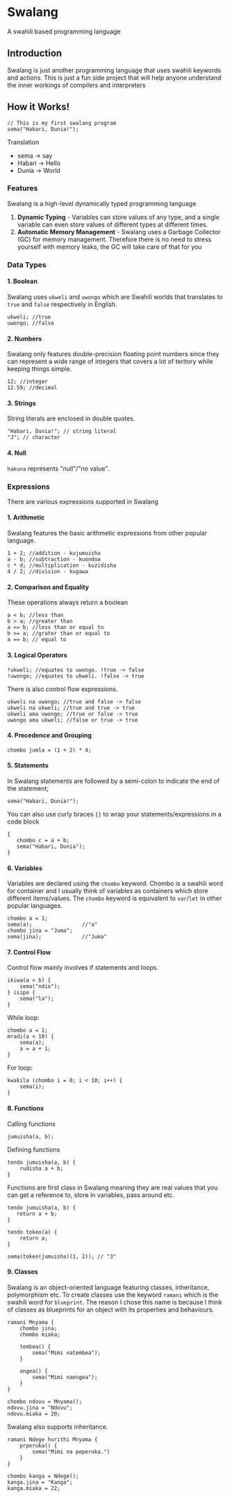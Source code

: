 # Swalang

A swahili based programming language

## Introduction

Swalang is just another programming language that uses swahili keywords and actions.
This is just a fun side project that will help anyone understand the inner workings of compilers and interpreters

## How it Works!

```text
// This is my first swalang program
sema("Habari, Dunia!");
```
Translation

- sema -> say
- Habari -> Hello
- Dunia -> World

### Features

Swalang is a high-level dynamically typed programming language

1. **Dynamic Typing** - Variables can store values of any type, and a single
   variable can even store values of different types at different times.
2. **Automatic Memory Management** - Swalang uses a Garbage Collector (GC) for memory management. Therefore there is no need to stress yourself with memory leaks, the GC will take care of that for you

### Data Types

#### 1. Boolean
Swalang uses ```ukweli``` and ```uwongo``` which are Swahili worlds that translates to ```true``` and ```false``` respectively in English.

```text
ukweli; //true
uwongo; //false
```

#### 2. Numbers

Swalang only features double-precision floating point numbers since they can represent a wide range of integers that covers a lot of teritory while keeping things simple.

```text
12; //integer
12.59; //decimal
```

#### 3. Strings

String literals are enclosed in double quotes.

```text
"Habari, Dunia!"; // string literal
"J"; // character
```

#### 4. Null

```hakuna``` represents "null"/"no value".

### Expressions

There are various expressions supported in Swalang

#### 1. Arithmetic

Swalang features the basic arithmetic expressions from other popular language.

```text
1 + 2; //addition - kujumuisha
a - b; //subtraction - kuondoa
c * d; //multiplication - kuzidisha
4 / 2; //division - kugawa
```

#### 2. Comparison and Equality

These operations always return a boolean

```text
a < b; //less than
b > a; //greater than
a <= b; //less than or equal to
b >= a; //grater than or equal to
a == b; // equal to
```

#### 3. Logical Operators

```text
!ukweli; //equates to uwongo. !true -> false
!uwongo; //equates to ukweli. !false -> true
```

There is also control flow expressions.

```text
ukweli na uwongo; //true and false -> false
ukweli na ukweli; //true and true -> true
ukweli ama uwongo; //true or false -> true
uwongo ama ukweli; //false or true -> true
```

#### 4. Precedence and Grouping

```text
chombo jumla = (1 + 2) * 4;
```

#### 5. Statements

In Swalang statements are followed by a semi-colon to indicate the end of the statement;

```text
sema("Habari, Dunia!");
```

You can also use curly braces ```{}``` to wrap your statements/expressions in a code block

```text
{
   chombo c = a + b;
   sema("Habari, Dunia");
}
```

#### 6. Variables

Variables are declared using the ```chombo``` keyword. Chombo is a swahili word for container and I usually think of variables as containers which store different items/values. The ```chombo``` keyword is equivalent to ```var```/```let``` in other popular languages.

```text
chombo a = 1;
sema(a);                //"a"
chombo jina = "Juma";
sema(jina);             //"Juma"
```

#### 7. Control Flow

Control flow mainly involves if statements and loops.

```text
ikiwa(a > b) {
    sema("ndio");
} isipo {
    sema("la");
}
```

While loop:

```text
chombo a = 1;
mradi(a < 10) {
    sema(a);
    a = a + 1;
}
```

For loop:

```text
kwakila (chombo i = 0; i < 10; i++) {
    sema(i);
}
```

#### 8. Functions

Calling functions

```text
jumuisha(a, b);
```

Defining functions

```text
tendo jumuisha(a, b) {
    rudisha a + b;
}
```

Functions are first class in Swalang meaning they are real values that you can get a reference to, store in variables, pass around etc.

```text
tendo jumuisha(a, b) {
   return a + b;
}

tendo tokeo(a) {
    return a;
}

sema(tokeo(jumuisha)(1, 2)); // "3"
```

#### 9. Classes

Swalang is an object-oriented language featuring classes, inheritance, polymorphism etc. To create classes use the keyword ```ramani``` which is the swahili word for ```blueprint```. The reason I chose this name is because I think of classes as blueprints for an object with its properties and behaviours.

```text
ramani Mnyama {
    chombo jina;
    chombo miaka;
    
    tembea() {
        sema("Mimi natembea");
    }
    
    ongea() {
        sema("Mimi naongea");
    }
}

chombo ndovu = Mnyama();
ndovu.jina = "Ndovu";
ndovu.miaka = 20;
```

Swalang also supports inheritance.

```text
ramani Ndege hurithi Mnyama {
    prperuka() {
        sema("Mimi na peperuka.")
    }
}

chombo kanga = Ndege();
kanga.jina = "Kanga";
kanga.miaka = 22;
```

